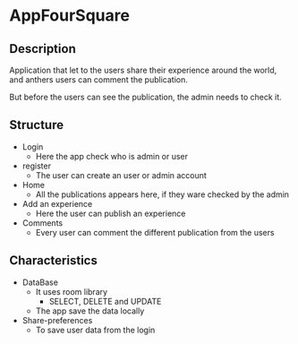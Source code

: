# AppFourSquare

## Description
Application that let to the users share their experience around the world, and anthers users can
comment the publication.

But before the users can see the publication, the admin needs to check it.

## Structure
- Login
    - Here the app check who is admin or user
- register
    - The user can create an user or admin account
- Home
    - All the publications appears here, if they ware checked by the admin
- Add an experience
    - Here the user can publish an experience
- Comments
    - Every user can comment the different publication from the users

## Characteristics
- DataBase
    - It uses room library
        - SELECT, DELETE and UPDATE
    - The app save the data locally
- Share-preferences
    - To save user data from the login
